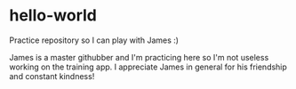 # hello-world

Practice repository so I can play with James :)

James is a master githubber and I'm practicing here so I'm not useless working on the training app.
I appreciate James in general for his friendship and constant kindness!
